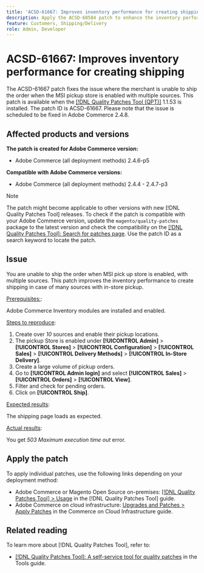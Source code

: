 ```yaml
---
title: 'ACSD-61667: Improves inventory performance for creating shipping'
description: Apply the ACSD-60584 patch to enhance the inventory performance for creating shipping in case of many sources with in-store pickup.
feature: Customers, Shipping/Delivery
role: Admin, Developer
---
```

# ACSD-61667: Improves inventory performance for creating shipping

The ACSD-61667 patch fixes the issue where the merchant is unable to ship the order when the MSI pickup store is enabled with multiple sources. This patch is available when the [[!DNL Quality Patches Tool (QPT)]](/help/tools/quality-patches-tool/quality-patches-tool-to-self-serve-quality-patches.md) 1.1.53 is installed. The patch ID is ACSD-61667. Please note that the issue is scheduled to be fixed in Adobe Commerce 2.4.8.

## Affected products and versions

**The patch is created for Adobe Commerce version:**

* Adobe Commerce (all deployment methods) 2.4.6-p5

**Compatible with Adobe Commerce versions:**

* Adobe Commerce (all deployment methods) 2.4.4 - 2.4.7-p3

>[!NOTE]
>
>The patch might become applicable to other versions with new [!DNL Quality Patches Tool] releases. To check if the patch is compatible with your Adobe Commerce version, update the `magento/quality-patches` package to the latest version and check the compatibility on the [[!DNL Quality Patches Tool]: Search for patches page](https://experienceleague.adobe.com/tools/commerce-quality-patches/index.html). Use the patch ID as a search keyword to locate the patch.

## Issue

You are unable to ship the order when MSI pick up store is enabled, with multiple sources. This patch improves the inventory performance to create shipping in case of many sources with in-store pickup.

<u>Prerequisites:</u>:

Adobe Commerce Inventory modules are installed and enabled.

<u>Steps to reproduce</u>:

1. Create over *10* sources and enable their pickup locations.
1. The pickup Store is enabled under **[!UICONTROL Admin]** > **[!UICONTROL Stores]** > **[!UICONTROL Configuration]** > **[!UICONTROL Sales]** > **[!UICONTROL Delivery Methods]** > **[!UICONTROL In-Store Delivery]**.
1. Create a large volume of pickup orders.
1. Go to **[!UICONTROL Admin login]** and select **[!UICONTROL Sales]** > **[!UICONTROL Orders]** > **[!UICONTROL View]**.
1. Filter and check for pending orders.
1. Click on **[!UICONTROL Ship]**. 

<u>Expected results</u>:

The shipping page loads as expected.

<u>Actual results</u>:

You get *503 Maximum execution time out* error.

## Apply the patch

To apply individual patches, use the following links depending on your deployment method:

* Adobe Commerce or Magento Open Source on-premises: [[!DNL Quality Patches Tool] > Usage](/help/tools/quality-patches-tool/usage.md) in the [!DNL Quality Patches Tool] guide.
* Adobe Commerce on cloud infrastructure: [Upgrades and Patches > Apply Patches](https://experienceleague.adobe.com/docs/commerce-cloud-service/user-guide/develop/upgrade/apply-patches.html) in the Commerce on Cloud Infrastructure guide.

## Related reading

To learn more about [!DNL Quality Patches Tool], refer to:

* [[!DNL Quality Patches Tool]: A self-service tool for quality patches](/help/tools/quality-patches-tool/quality-patches-tool-to-self-serve-quality-patches.md) in the Tools guide.


